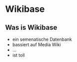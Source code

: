 # Wikibase

## Was is Wikibase
- ein semenatische Datenbank
- bassiert auf Media Wiki
- ...
- ist toll
